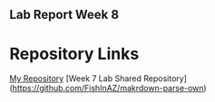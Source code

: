 ## Lab Report Week 8
# Repository Links
[My Repository](https://github.com/AlexPazCS/markdown-parser)
[Week 7 Lab Shared Repository] (https://github.com/FishInAZ/makrdown-parse-own)

# 
